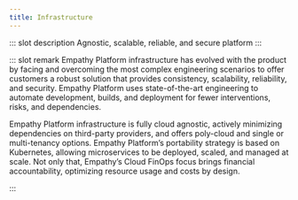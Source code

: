 ```yaml
---
title: Infrastructure
---
```


::: slot description
Agnostic, scalable, reliable, and secure platform
:::

::: slot remark
Empathy Platform infrastructure has evolved with the product by facing and overcoming the most complex engineering scenarios to offer customers a robust solution that provides consistency, scalability, reliability, and security. 
Empathy Platform uses state-of-the-art engineering to automate development, builds, and deployment for fewer interventions, risks, and dependencies.

Empathy Platform infrastructure is fully cloud agnostic, actively minimizing dependencies on third-party providers, and offers poly-cloud and single or multi-tenancy options. Empathy Platform’s portability strategy is based on Kubernetes, allowing microservices to be deployed, scaled, and managed at scale. Not only that, Empathy’s Cloud FinOps focus brings financial accountability, optimizing resource usage and costs by design.

:::

<MoreInfo>

<Flex theme="links">

<GoTo title="Engineering blog" to="https://engineering.empathy.co/" external="true"></GoTo>

</Flex>

</MoreInfo>


